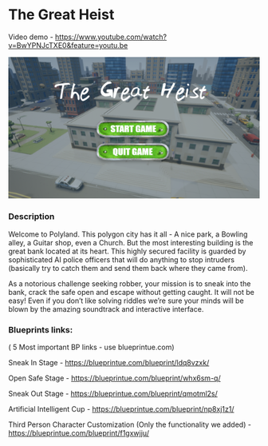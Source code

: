 # **The Great Heist**

Video demo -  https://www.youtube.com/watch?v=BwYPNJcTXE0&feature=youtu.be

![Cover poster](https://github.com/NadavDor/VRFinalProject/blob/master/The-Great-Heist.PNG)

### Description
Welcome to Polyland. This polygon city has it all - A nice park, a Bowling alley, a Guitar shop, even a Church. But the most interesting building is the great bank located at its heart. This highly secured facility is guarded by sophisticated AI police officers that will do anything to stop intruders (basically try to catch them and send them back where they came from).

As a notorious challenge seeking robber, your mission is to sneak into the bank, crack the safe open and escape without getting caught. It will not be easy!
Even if you don’t like solving riddles we’re sure your minds will be blown by the amazing soundtrack and interactive interface.

### Blueprints links: 
( 5 Most important BP links - use blueprintue.com)

Sneak In Stage - https://blueprintue.com/blueprint/ldq8vzxk/

Open Safe Stage - https://blueprintue.com/blueprint/whx6sm-q/

Sneak Out Stage - https://blueprintue.com/blueprint/qmotml2s/

Artificial Intelligent Cup - https://blueprintue.com/blueprint/np8xj1z1/

Third Person Character Customization (Only the functionality we added) - https://blueprintue.com/blueprint/f1gxwjju/
